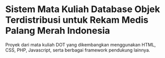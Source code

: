 # Sistem Mata Kuliah Database Objek Terdistribusi untuk Rekam Medis Palang Merah Indonesia
Proyek dari mata kuliah DOT yang dikembangkan menggunakan HTML, CSS, PHP, Javascript, serta berbagai framework pendukung lainnya.
